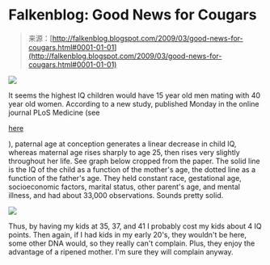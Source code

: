 <!--yml
category: 未分类
date: 2024-05-12 22:18:42
-->

# Falkenblog: Good News for Cougars

> 来源：[http://falkenblog.blogspot.com/2009/03/good-news-for-cougars.html#0001-01-01](http://falkenblog.blogspot.com/2009/03/good-news-for-cougars.html#0001-01-01)

[![](img/1398e47e44738ea7235584c7e9f920c7.png)](https://blogger.googleusercontent.com/img/b/R29vZ2xl/AVvXsEgTMuZ7xpmFwbooWxHFli9ylGJwpkUud4_cvN1V2UEwkBEkd1-ZTsCzO5lMB0kTb602ea0sIlPGMFZuuTA4CPIFbRVJNiFK6mjapfiMuNjvnjMQQct_1w4jCgi6dAiwgbHMsbJd9A/s1600-h/cougar.jpg)

It seems the highest IQ children would have 15 year old men mating with 40 year old women. According to a new study, published Monday in the online journal PLoS Medicine (see

[here](http://medicine.plosjournals.org/archive/1549-1676/6/3/pdf/10.1371_journal.pmed.1000040-L.pdf)

), paternal age at conception generates a linear decrease in child IQ, whereas maternal age rises sharply to age 25, then rises very slightly throughout her life. See graph below cropped from the paper. The solid line is the IQ of the child as a function of the mother's age, the dotted line as a function of the father's age. They held constant race, gestational age, socioeconomic factors, marital status, other parent's age, and mental illness, and had about 33,000 observations. Sounds pretty solid.

[![](img/bd4d209e4abd65d6213594c4b21bc2c5.png)](https://blogger.googleusercontent.com/img/b/R29vZ2xl/AVvXsEgYZ455pOJ5yhxEXrZBZSwLdHk4H47VwMez19n249eF3EiJiDTIKdXFOLQYx1uDqZz__3mp5rrSVZRaiOAdP_IYtkcn8pVjSO88MeyR_XCUbGcioEhkQbAXkfBamSvVxex9t7Hxlg/s1600-h/momdadIQ.jpg)

Thus, by having my kids at 35, 37, and 41 I probably cost my kids about 4 IQ points. Then again, if I had kids in my early 20's, they wouldn't be here, some other DNA would, so they really can't complain. Plus, they enjoy the advantage of a ripened mother. I'm sure they will complain anyway.